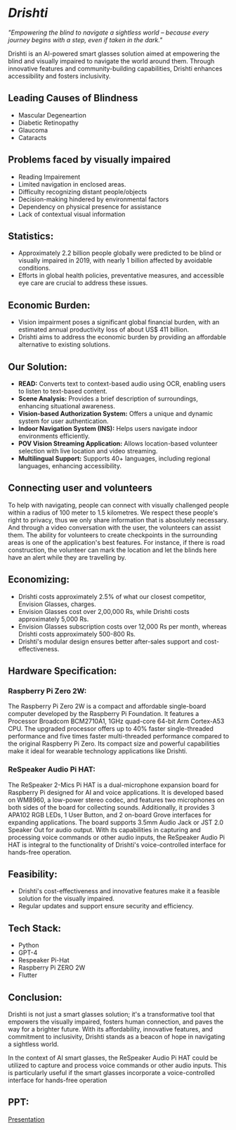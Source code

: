 # **_Drishti_**

_"Empowering the blind to navigate a sightless world – because every journey begins with a step, even if taken in the dark."_

Drishti is an AI-powered smart glasses solution aimed at empowering the blind and visually impaired to navigate the world around them. Through innovative features and community-building capabilities, Drishti enhances accessibility and fosters inclusivity.

## Leading Causes of Blindness

- Mascular Degeneartion
- Diabetic Retinopathy
- Glaucoma
- Cataracts

## Problems faced by visually impaired
- Reading Impairement
- Limited navigation in enclosed areas.
- Difficulty recognizing distant people/objects
- Decision-making hindered by environmental factors
- Dependency on physical presence for assistance
- Lack of contextual visual information

## Statistics:
- Approximately 2.2 billion people globally were predicted to be blind or visually impaired in 2019, with nearly 1 billion affected by avoidable conditions.
- Efforts in global health policies, preventative measures, and accessible eye care are crucial to address these issues.

## Economic Burden:
- Vision impairment poses a significant global financial burden, with an estimated annual productivity loss of about US$ 411 billion.
- Drishti aims to address the economic burden by providing an affordable alternative to existing solutions.

## Our Solution:
- **READ:** Converts text to context-based audio using OCR, enabling users to listen to text-based content.
- **Scene Analysis:** Provides a brief description of surroundings, enhancing situational awareness.
- **Vision-based Authorization System:** Offers a unique and dynamic system for user authentication.
- **Indoor Navigation System (INS):** Helps users navigate indoor environments efficiently.
- **POV Vision Streaming Application:** Allows location-based volunteer selection with live location and video streaming.
- **Multilingual Support:** Supports 40+ languages, including regional languages, enhancing accessibility.
  
## Connecting user and volunteers

To help with navigating, people can connect with visually challenged people within a radius of 100 meter to 1.5 kilometres. We respect these people's right to privacy, thus we only share information that is absolutely necessary. And through a video conversation with the user, the volunteers can assist them. The ability for volunteers to create checkpoints in the surrounding areas is one of the application's best features. For instance, if there is road construction, the volunteer can mark the location and let the blinds here have an alert while they are travelling by.

## Economizing:
- Drishti costs approximately 2.5% of what our closest competitor, Envision Glasses, charges.
- Envision Glasses cost over 2,00,000 Rs, while Drishti costs approximately 5,000 Rs.
- Envision Glasses subscription costs over 12,000 Rs per month, whereas Drishti costs approximately 500-800 Rs.
- Drishti's modular design ensures better after-sales support and cost-effectiveness.

## Hardware Specification:
### Raspberry Pi Zero 2W:
The Raspberry Pi Zero 2W is a compact and affordable single-board computer developed by the Raspberry Pi Foundation.
It features a Processor Broadcom BCM2710A1, 1GHz quad-core 64-bit Arm Cortex-A53 CPU.
The upgraded processor offers up to 40% faster single-threaded performance and five times faster multi-threaded performance compared to the original Raspberry Pi Zero.
Its compact size and powerful capabilities make it ideal for wearable technology applications like Drishti.
### ReSpeaker Audio Pi HAT:
The ReSpeaker 2-Mics Pi HAT is a dual-microphone expansion board for Raspberry Pi designed for AI and voice applications.
It is developed based on WM8960, a low-power stereo codec, and features two microphones on both sides of the board for collecting sounds.
Additionally, it provides 3 APA102 RGB LEDs, 1 User Button, and 2 on-board Grove interfaces for expanding applications.
The board supports 3.5mm Audio Jack or JST 2.0 Speaker Out for audio output.
With its capabilities in capturing and processing voice commands or other audio inputs, the ReSpeaker Audio Pi HAT is integral to the functionality of Drishti's voice-controlled interface for hands-free operation.
## Feasibility:
- Drishti's cost-effectiveness and innovative features make it a feasible solution for the visually impaired.
- Regular updates and support ensure security and efficiency.

## Tech Stack:
- Python
- GPT-4
- Respeaker Pi-Hat
- Raspberry Pi ZERO 2W
- Flutter

## Conclusion:
Drishti is not just a smart glasses solution; it's a transformative tool that empowers the visually impaired, fosters human connection, and paves the way for a brighter future. With its affordability, innovative features, and commitment to inclusivity, Drishti stands as a beacon of hope in navigating a sightless world.

In the context of AI smart glasses, the ReSpeaker Audio Pi HAT could be utilized to capture and process voice commands or other audio inputs. This is particularly useful if the smart glasses incorporate a voice-controlled interface for hands-free operation

## PPT:

[Presentation](https://www.canva.com/design/DAGBkbrNoyo/UaKJdrTJa59X_F2qaFExNA/edit)
